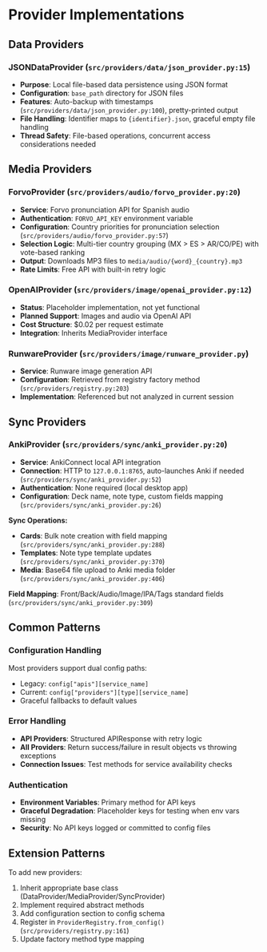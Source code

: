 # Provider Implementations

## Data Providers

### JSONDataProvider (`src/providers/data/json_provider.py:15`)
- **Purpose**: Local file-based data persistence using JSON format
- **Configuration**: `base_path` directory for JSON files
- **Features**: Auto-backup with timestamps (`src/providers/data/json_provider.py:100`), pretty-printed output
- **File Handling**: Identifier maps to `{identifier}.json`, graceful empty file handling
- **Thread Safety**: File-based operations, concurrent access considerations needed

## Media Providers

### ForvoProvider (`src/providers/audio/forvo_provider.py:20`)
- **Service**: Forvo pronunciation API for Spanish audio
- **Authentication**: `FORVO_API_KEY` environment variable
- **Configuration**: Country priorities for pronunciation selection (`src/providers/audio/forvo_provider.py:57`)
- **Selection Logic**: Multi-tier country grouping (MX > ES > AR/CO/PE) with vote-based ranking
- **Output**: Downloads MP3 files to `media/audio/{word}_{country}.mp3`
- **Rate Limits**: Free API with built-in retry logic

### OpenAIProvider (`src/providers/image/openai_provider.py:12`)
- **Status**: Placeholder implementation, not yet functional
- **Planned Support**: Images and audio via OpenAI API
- **Cost Structure**: $0.02 per request estimate
- **Integration**: Inherits MediaProvider interface

### RunwareProvider (`src/providers/image/runware_provider.py`)
- **Service**: Runware image generation API
- **Configuration**: Retrieved from registry factory method (`src/providers/registry.py:203`)
- **Implementation**: Referenced but not analyzed in current session

## Sync Providers

### AnkiProvider (`src/providers/sync/anki_provider.py:20`)
- **Service**: AnkiConnect local API integration
- **Connection**: HTTP to `127.0.0.1:8765`, auto-launches Anki if needed (`src/providers/sync/anki_provider.py:52`)
- **Authentication**: None required (local desktop app)
- **Configuration**: Deck name, note type, custom fields mapping (`src/providers/sync/anki_provider.py:26`)

**Sync Operations:**
- **Cards**: Bulk note creation with field mapping (`src/providers/sync/anki_provider.py:288`)
- **Templates**: Note type template updates (`src/providers/sync/anki_provider.py:370`)
- **Media**: Base64 file upload to Anki media folder (`src/providers/sync/anki_provider.py:406`)

**Field Mapping**: Front/Back/Audio/Image/IPA/Tags standard fields (`src/providers/sync/anki_provider.py:309`)

## Common Patterns

### Configuration Handling
Most providers support dual config paths:
- Legacy: `config["apis"][service_name]`
- Current: `config["providers"][type][service_name]`
- Graceful fallbacks to default values

### Error Handling
- **API Providers**: Structured APIResponse with retry logic
- **All Providers**: Return success/failure in result objects vs throwing exceptions
- **Connection Issues**: Test methods for service availability checks

### Authentication
- **Environment Variables**: Primary method for API keys
- **Graceful Degradation**: Placeholder keys for testing when env vars missing
- **Security**: No API keys logged or committed to config files

## Extension Patterns

To add new providers:
1. Inherit appropriate base class (DataProvider/MediaProvider/SyncProvider)
2. Implement required abstract methods
3. Add configuration section to config schema
4. Register in `ProviderRegistry.from_config()` (`src/providers/registry.py:161`)
5. Update factory method type mapping
